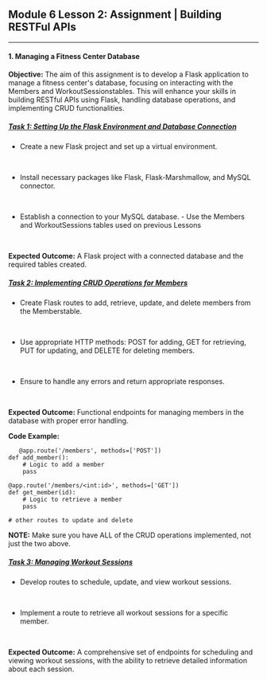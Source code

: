 <h2>Module 6 Lesson 2: Assignment | Building RESTFul APIs</h2>
<hr>

<h4>1. Managing a Fitness Center Database</h4>

<b>Objective:</b> The aim of this assignment is to develop a Flask application to manage a fitness center's database, focusing on interacting with the Members and WorkoutSessionstables. This will enhance your skills in building RESTful APIs using Flask, handling database operations, and implementing CRUD functionalities.

<h5><i><u>Task 1: Setting Up the Flask Environment and Database Connection</u></i></h5>

- Create a new Flask project and set up a virtual environment.
<br>

- Install necessary packages like Flask, Flask-Marshmallow, and MySQL connector.
<br>

- Establish a connection to your MySQL database. - Use the Members and WorkoutSessions tables used on previous Lessons
<br>

  <b>Expected Outcome:</b> A Flask project with a connected database and the required tables created.

<h5><i><u>Task 2: Implementing CRUD Operations for Members</u></i></h5>

 - Create Flask routes to add, retrieve, update, and delete members from the Memberstable.
<br>

 - Use appropriate HTTP methods: POST for adding, GET for retrieving, PUT for updating, and DELETE for deleting members.
<br>

 - Ensure to handle any errors and return appropriate responses.
<br>
  
   <b>Expected Outcome:</b> Functional endpoints for managing members in the database with proper error handling.
   <br>

   <b>Code Example:</b>

```
   @app.route('/members', methods=['POST'])
def add_member():
    # Logic to add a member
    pass

@app.route('/members/<int:id>', methods=['GET'])
def get_member(id):
    # Logic to retrieve a member
    pass

# other routes to update and delete
```
<b>NOTE:</b> Make sure you have ALL of the CRUD operations implemented, not just the two above.

<h5><i><u>Task 3: Managing Workout Sessions</u></i></h5>

- Develop routes to schedule, update, and view workout sessions.
<br>

- Implement a route to retrieve all workout sessions for a specific member.
<br>

  <b>Expected Outcome:</b> A comprehensive set of endpoints for scheduling and viewing workout sessions, with the ability to retrieve detailed information about each session.

 

